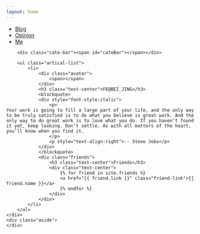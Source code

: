 ```yaml
---
layout: home
---
```


<div class="index-content project">
    <div class="section">
        <ul class="artical-cate">
            <li><a href="/"><span>Blog</span></a></li>
            <li><a href="/opinion"><span>Opinion</span></a></li>
            <li class="on"><a href="/whoami"><span>Me</span></a></li>
        </ul>

        <div class="cate-bar"><span id="cateBar"></span></div>

        <ul class="artical-list">
            <li>
                <div class="avatar">
                    <span></span>
                </div>
                <h3 class="text-center">FE@BEI_JING</h3>
                <blockquote>
                <div style="font-style:italic">
                    <p>
    Your work is going to fill a large part of your life, and the only way to be truly satisfied is to do what you believe is great work. And the only way to do great work is to love what you do. If you haven’t found it yet, keep looking. Don’t settle. As with all matters of the heart, you’ll know when you find it.
                    </p>
                    <p style="text-align:right">-- Steve Jobs</p>
                </div>
                </blockquote>
                <div class="friends">
                    <h3 class="text-center">Friends</h3>
                    <div class="text-center">
                        {% for friend in site.friends %}
                        <a href="{{ friend.link }}" class="friend-link">{{ friend.name }}</a>
                        {% endfor %}
                    </div>
                </div>
            </li>
        </ul>
    </div>
    <div class="aside">
    </div>
</div>
